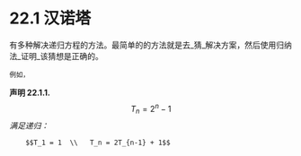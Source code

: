 # 22.1 汉诺塔

有多种解决递归方程的方法。最简单的的方法就是去_猜_解决方案，然后使用归纳法_证明_该猜想是正确的。

    例如，





**声明 22.1.1.** $$T _n = 2^n -1$$ _满足递归：_

        $$T_1 = 1  \\   T_n = 2T_{n-1} + 1$$ 

         

